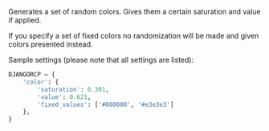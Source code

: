 Generates a set of random colors. Gives them a certain saturation and value if applied.

If you specify a set of fixed colors no randomization will be made and given colors presented instead.

Sample settings (please note that all settings are listed):
```python
DJANGORCP = {
    'color': {
        'saturation': 0.301,
        'value': 0.621,
        'fixed_values': ['#000000', '#e3e3e3']
    },
}
```
